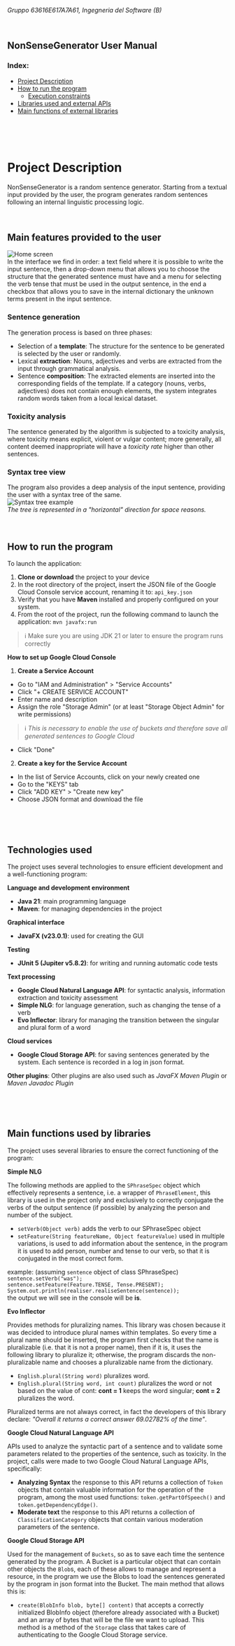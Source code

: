 *Gruppo 63616E617A7A61, Ingegneria del Software (B)*

<br>

## NonSenseGenerator User Manual

### Index:
+ [Project Description](#project-description)
+ [How to run the program](#how-to-run-the-program)
  + [Execution constraints](#how-to-run-the-program)
+ [Libraries used and external APIs](#technologies-used)
+ [Main functions of external libraries](#main-functions-used-by-libraries)
<br>
<br>
<br>

# Project Description 

NonSenseGenerator is a random sentence generator. Starting from a textual input provided by the user, the program generates random sentences following an internal linguistic processing logic. 

<br>

## Main features provided to the user

![Home screen](home.png)
<br>
In the interface we find in order: a text field where it is possible to write the input sentence, then a drop-down menu that allows you to choose the structure that the generated sentence must have and a menu for selecting the verb tense that must be used in the output sentence, in the end a checkbox that allows you to save in the internal dictionary the unknown terms present in the input sentence.

### Sentence generation
The generation process is based on three phases:
- Selection of a **template**: The structure for the sentence to be generated is selected by the user or randomly.
- Lexical **extraction**: Nouns, adjectives and verbs are extracted from the input through grammatical analysis.
- Sentence **composition**: The extracted elements are inserted into the corresponding fields of the template. If a category (nouns, verbs, adjectives) does not contain enough elements, the system integrates random words taken from a local lexical dataset.

### Toxicity analysis
The sentence generated by the algorithm is subjected to a toxicity analysis, where toxicity means explicit, violent or vulgar content; more generally, all content deemed inappropriate will have a _toxicity rate_ higher than other sentences.

### Syntax tree view
The program also provides a deep analysis of the input sentence, providing the user with a syntax tree of the same. <br>
![Syntax tree example](syntaxtree.png) <br>
<i>The tree is represented in a "horizontal" direction for space reasons.</i>
<br>
<br>
<br>

## How to run the program
To launch the application:
1. **Clone or download** the project to your device
2. In the root directory of the project, insert the JSON file of the Google Cloud Console service account, renaming it to: <code>api_key.json</code>
3. Verify that you have **Maven** installed and properly configured on your system.
4. From the root of the project, run the following command to launch the application: <code>mvn javafx:run</code>
> ℹ️ Make sure you are using JDK 21 or later to ensure the program runs correctly

**How ​​to set up Google Cloud Console**
1. **Create a Service Account**
- Go to "IAM and Administration" > "Service Accounts"
- Click "+ CREATE SERVICE ACCOUNT"
- Enter name and description
- Assign the role "Storage Admin" (or at least "Storage Object Admin" for write permissions)
> ℹ️ *This is necessary to enable the use of buckets and therefore save all generated sentences to Google Cloud*
- Click "Done"
2. **Create a key for the Service Account**
- In the list of Service Accounts, click on your newly created one
- Go to the "KEYS" tab
- Click "ADD KEY" > "Create new key"
- Choose JSON format and download the file

<br>
<br>
<br>

## Technologies used 
The project uses several technologies to ensure efficient development and a well-functioning program:


**Language and development environment**
- **Java 21**: main programming language
- **Maven**: for managing dependencies in the project


**Graphical interface**
- **JavaFX (v23.0.1)**: used for creating the GUI


**Testing**
- **JUnit 5 (Jupiter v5.8.2)**: for writing and running automatic code tests


**Text processing**
- **Google Cloud Natural Language API**: for syntactic analysis, information extraction and toxicity assessment
- **Simple NLG**: for language generation, such as changing the tense of a verb
- **Evo Inflector**: library for managing the transition between the singular and plural form of a word


**Cloud services**
- **Google Cloud Storage API**: for saving sentences generated by the system. Each sentence is recorded in a log in json format.

**Other plugins**: Other plugins are also used such as _JavaFX Maven Plugin_ or _Maven Javadoc Plugin_

<br>
<br>
<br>

## Main functions used by libraries
The project uses several libraries to ensure the correct functioning of the program:

**Simple NLG**

The following methods are applied to the `SPhraseSpec` object which effectively represents a sentence, i.e. a wrapper of `PhraseElement`, this library is used in the project only and exclusively to correctly conjugate the verbs of the output sentence (if possible) by analyzing the person and number of the subject.
- `setVerb(Object verb)` adds the verb to our SPhraseSpec object
- `setFeature(String featureName, Object featureValue)` used in multiple variations, is used to add information about the sentence, in the program it is used to add person, number and tense to our verb, so that it is conjugated in the most correct form.

example: (assuming `sentence` object of class SPhraseSpec)<br>
`sentence.setVerb("was");`<br>
`sentence.setFeature(Feature.TENSE, Tense.PRESENT);`<br>
`System.out.println(realiser.realiseSentence(sentence));`<br>
the output we will see in the console will be <b>is</b>.

**Evo Inflector**

Provides methods for pluralizing names. This library was chosen because it was decided to introduce plural names within templates. So every time a plural name should be inserted, the program first checks that the name is pluralizable (i.e. that it is not a proper name), then if it is, it uses the following library to pluralize it; otherwise, the program discards the non-pluralizable name and chooses a pluralizable name from the dictionary.
- `English.plural(String word)` pluralizes word.
- `English.plural(String word, int count)` pluralizes the word or not based on the value of cont: <b>cont = 1</b> keeps the word singular; <b>cont = 2</b> pluralizes the word.

Pluralized terms are not always correct, in fact the developers of this library declare: *"Overall it returns a correct answer 69.02782% of the time"*.

**Google Cloud Natural Language API**

APIs used to analyze the syntactic part of a sentence and to validate some parameters related to the properties of the sentence, such as toxicity. In the project, calls were made to two Google Cloud Natural Language APIs, specifically:
- **Analyzing Syntax** the response to this API returns a collection of `Token` objects that contain valuable information for the operation of the program, among the most used functions: `token.getPartOfSpeech()` and `token.getDependencyEdge()`.
- **Moderate text** the response to this API returns a collection of `ClassificationCategory` objects that contain various moderation parameters of the sentence.

**Google Cloud Storage API**

Used for the management of `Buckets`, so as to save each time the sentence generated by the program. A Bucket is a particular object that can contain other objects the `Blob`s, each of these allows to manage and represent a resource, in the program we use the Blobs to load the sentences generated by the program in json format into the Bucket. The main method that allows this is:
- `create(BlobInfo blob, byte[] content)` that accepts a correctly initialized BlobInfo object (therefore already associated with a Bucket) and an array of bytes that will be the file we want to upload. This method is a method of the `Storage` class that takes care of authenticating to the Google Cloud Storage service.
